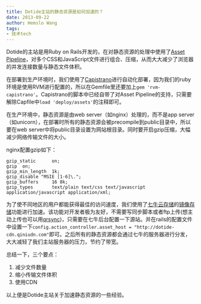 ```yaml
---
title: Dotide主站的静态资源是如何加速的？
date: 2013-09-22
author: Hemslo Wang
tags:
- 技术tech
---
```


Dotide的主站是用Ruby on Rails开发的，在对静态资源的处理中使用了[Asset Pipeline]，对多个CSS和JavaScript文件进行组合、压缩，从而大大减少了浏览器的并发连接数量与静态文件体积。

在部署到生产环境时，我们使用了[Capistrano]进行自动化部署，因为我们的ruby环境是使用RVM进行配置的，所以在Gemfile里还要加上`gem 'rvm-capistrano'`。Capistrano的脚本中已经自带了对Asset Pipeline的支持，只需要解除Capfile中`load 'deploy/assets'`的注释即可。

在生产环境中，静态资源是由web server（如nginx）处理的，而不是app server（如unicorn），在部署时所有的静态资源会被precompile到public目录中，所以要在web server中将public目录设置为网站根目录。同时要开启gzip压缩，大幅减少网络传输文件的大小。

nginx配置gzip如下：

```
gzip_static      on;
gzip  on;
gzip_min_length  1k;
gzip_disable "MSIE [1-6]\.";
gzip_buffers     16 8k;
gzip_types       text/plain text/css text/javascript application/javascript application/xml;
```

为了使不同地区的用户都能获得最佳的访问速度，我们使用了[七牛云存储]的[镜像存储]功能进行加速。该功能对开发者极为友好，不需要写同步脚本或者ftp上传(想主动上传也可以用[qrsync])，只需要在七牛后台配置一下源站。并在rails的配置文件中设置一下`config.action_controller.asset_host = "http://dotide-cdn.qiniudn.com"`即可。之后所有的静态资源都会通过七牛的服务器进行分发，大大减轻了我们主站服务器的压力，节约了带宽。

总结一下，三个要点：

1. 减少文件数量
2. 缩小传输文件体积
3. 使用CDN

以上便是Dotide主站关于加速静态资源的一些经验。

[Asset Pipeline]: http://guides.rubyonrails.org/asset_pipeline.html
[Capistrano]: http://www.capistranorb.com/
[七牛云存储]: http://www.qiniu.com/
[镜像存储]: http://blog.qiniudn.com/morrior-storage.md.html
[qrsync]: http://docs.qiniu.com/tools/v6/qrsync.html
